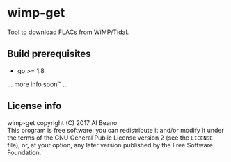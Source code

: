 # wimp-get

Tool to download FLACs from WiMP/Tidal.

## Build prerequisites
 * go >= 1.8

... more info soon™ ...

## License info

wimp-get copyright (C) 2017 Al Beano  
This program is free software: you can redistribute it and/or modify it under the terms of the GNU General Public License version 2 (see the `LICENSE` file), or, at your option, any later version published by the Free Software Foundation.
